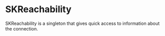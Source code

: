 SKReachability
==============

SKReachability is a singleton that gives quick access to information about the connection.